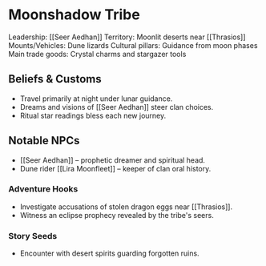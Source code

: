 # Moonshadow Tribe
Leadership: [[Seer Aedhan]]
Territory: Moonlit deserts near [[Thrasios]]
Mounts/Vehicles: Dune lizards
Cultural pillars: Guidance from moon phases
Main trade goods: Crystal charms and stargazer tools

## Beliefs & Customs
- Travel primarily at night under lunar guidance.
- Dreams and visions of [[Seer Aedhan]] steer clan choices.
- Ritual star readings bless each new journey.

## Notable NPCs
- [[Seer Aedhan]] – prophetic dreamer and spiritual head.
- Dune rider [[Lira Moonfleet]] – keeper of clan oral history.

### Adventure Hooks
- Investigate accusations of stolen dragon eggs near [[Thrasios]].
- Witness an eclipse prophecy revealed by the tribe's seers.

### Story Seeds
- Encounter with desert spirits guarding forgotten ruins.
